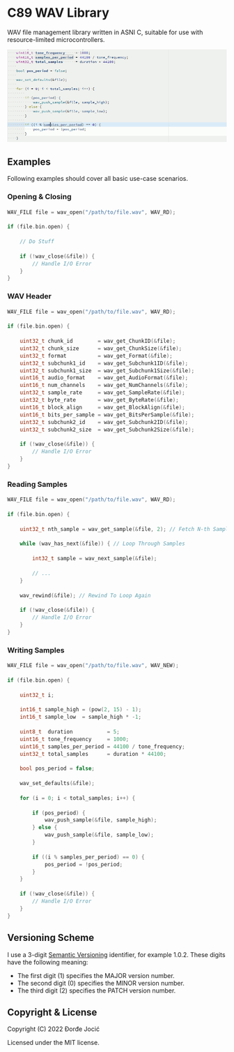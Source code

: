 # C89 WAV Library

WAV file management library written in ASNI C, suitable for use with resource-limited microcontrollers.

![Demo](assets/images/demo.gif)

## Examples

Following examples should cover all basic use-case scenarios.

### Opening & Closing

```c
WAV_FILE file = wav_open("/path/to/file.wav", WAV_RD);

if (file.bin.open) {
    
    // Do Stuff
    
    if (!wav_close(&file)) {
        // Handle I/O Error
    }
}
```

### WAV Header

```c
WAV_FILE file = wav_open("/path/to/file.wav", WAV_RD);

if (file.bin.open) {
    
    uint32_t chunk_id        = wav_get_ChunkID(&file);
    uint32_t chunk_size      = wav_get_ChunkSize(&file);
    uint32_t format          = wav_get_Format(&file);
    uint32_t subchunk1_id    = wav_get_Subchunk1ID(&file);
    uint32_t subchunk1_size  = wav_get_Subchunk1Size(&file);
    uint16_t audio_format    = wav_get_AudioFormat(&file);
    uint16_t num_channels    = wav_get_NumChannels(&file);
    uint32_t sample_rate     = wav_get_SampleRate(&file);
    uint32_t byte_rate       = wav_get_ByteRate(&file);
    uint16_t block_align     = wav_get_BlockAlign(&file);
    uint16_t bits_per_sample = wav_get_BitsPerSample(&file);
    uint32_t subchunk2_id    = wav_get_Subchunk2ID(&file);
    uint32_t subchunk2_size  = wav_get_Subchunk2Size(&file);
    
    if (!wav_close(&file)) {
        // Handle I/O Error
    }
}
```

### Reading Samples

```c
WAV_FILE file = wav_open("/path/to/file.wav", WAV_RD);

if (file.bin.open) {
    
    uint32_t nth_sample = wav_get_sample(&file, 2); // Fetch N-th Sample (0-Indexed)
    
    while (wav_has_next(&file)) { // Loop Through Samples
        
        int32_t sample = wav_next_sample(&file);
        
        // ...
    }
    
    wav_rewind(&file); // Rewind To Loop Again
    
    if (!wav_close(&file)) {
        // Handle I/O Error
    }
}
```

### Writing Samples

```c
WAV_FILE file = wav_open("/path/to/file.wav", WAV_NEW);

if (file.bin.open) {
    
    uint32_t i;
    
    int16_t sample_high = (pow(2, 15) - 1);
    int16_t sample_low  = sample_high * -1;
    
    uint8_t  duration           = 5;
    uint16_t tone_frequency     = 1000;
    uint16_t samples_per_period = 44100 / tone_frequency;
    uint32_t total_samples      = duration * 44100;
    
    bool pos_period = false;
    
    wav_set_defaults(&file);
    
    for (i = 0; i < total_samples; i++) {
        
        if (pos_period) {
            wav_push_sample(&file, sample_high);
        } else {
            wav_push_sample(&file, sample_low);
        }
        
        if ((i % samples_per_period) == 0) {
            pos_period = !pos_period;
        }
    }
    
    if (!wav_close(&file)) {
        // Handle I/O Error
    }
}
```

## Versioning Scheme

I use a 3-digit [Semantic Versioning](https://semver.org/spec/v2.0.0.html) identifier, for example 1.0.2. These digits have the following meaning:

*   The first digit (1) specifies the MAJOR version number.
*   The second digit (0) specifies the MINOR version number.
*   The third digit (2) specifies the PATCH version number.

## Copyright & License

Copyright (C) 2022 Đorđe Jocić

Licensed under the MIT license.
